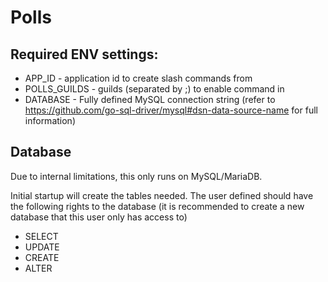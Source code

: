 # Polls

## Required ENV settings:

- APP_ID - application id to create slash commands from
- POLLS_GUILDS - guilds (separated by ;) to enable command in
- DATABASE - Fully defined MySQL connection string (refer to https://github.com/go-sql-driver/mysql#dsn-data-source-name for full information)


## Database

Due to internal limitations, this only runs on MySQL/MariaDB.

Initial startup will create the tables needed. The user defined should have the following rights to the database (it is recommended to create a new database that this user only has access to)

- SELECT
- UPDATE
- CREATE
- ALTER
